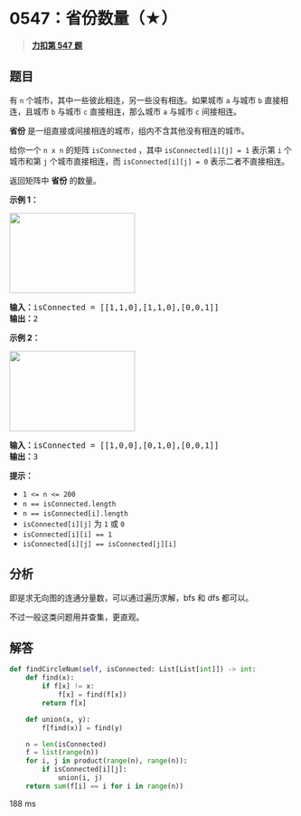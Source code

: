 # 0547：省份数量（★）


> <u>**[力扣第 547 题](https://leetcode.cn/problems/number-of-provinces/)**</u>

## 题目

<div class="original__bRMd">
<div>
<p>有 <code>n</code> 个城市，其中一些彼此相连，另一些没有相连。如果城市 <code>a</code> 与城市 <code>b</code> 直接相连，且城市 <code>b</code> 与城市 <code>c</code> 直接相连，那么城市 <code>a</code> 与城市 <code>c</code> 间接相连。</p>

<p><strong>省份</strong> 是一组直接或间接相连的城市，组内不含其他没有相连的城市。</p>

<p>给你一个 <code>n x n</code> 的矩阵 <code>isConnected</code> ，其中 <code>isConnected[i][j] = 1</code> 表示第 <code>i</code> 个城市和第 <code>j</code> 个城市直接相连，而 <code>isConnected[i][j] = 0</code> 表示二者不直接相连。</p>

<p>返回矩阵中 <strong>省份</strong> 的数量。</p>



<p><strong>示例 1：</strong></p>
<img alt="" src="https://assets.leetcode.com/uploads/2020/12/24/graph1.jpg" style="width: 222px; height: 142px;" />
<pre>
<strong>输入：</strong>isConnected = [[1,1,0],[1,1,0],[0,0,1]]
<strong>输出：</strong>2
</pre>

<p><strong>示例 2：</strong></p>
<img alt="" src="https://assets.leetcode.com/uploads/2020/12/24/graph2.jpg" style="width: 222px; height: 142px;" />
<pre>
<strong>输入：</strong>isConnected = [[1,0,0],[0,1,0],[0,0,1]]
<strong>输出：</strong>3
</pre>



<p><strong>提示：</strong></p>

<ul>
<li><code>1 <= n <= 200</code></li>
<li><code>n == isConnected.length</code></li>
<li><code>n == isConnected[i].length</code></li>
<li><code>isConnected[i][j]</code> 为 <code>1</code> 或 <code>0</code></li>
<li><code>isConnected[i][i] == 1</code></li>
<li><code>isConnected[i][j] == isConnected[j][i]</code></li>
</ul>
</div>
</div>


## 分析

即是求无向图的连通分量数，可以通过遍历求解，bfs 和 dfs 都可以。

不过一般这类问题用并查集，更直观。

## 解答

```python
def findCircleNum(self, isConnected: List[List[int]]) -> int:
    def find(x):
        if f[x] != x:
            f[x] = find(f[x])
        return f[x]

    def union(x, y):
        f[find(x)] = find(y)

    n = len(isConnected)
    f = list(range(n))
    for i, j in product(range(n), range(n)):
        if isConnected[i][j]:
            union(i, j)
    return sum(f[i] == i for i in range(n))
```
188 ms

